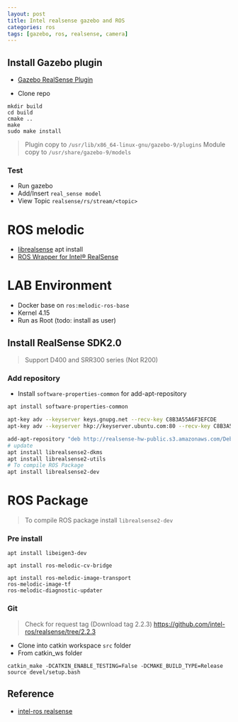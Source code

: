 ```yaml
---
layout: post
title: Intel realsense gazebo and ROS
categories: ros
tags: [gazebo, ros, realsense, camera]
---
```


## Install Gazebo plugin
- [Gazebo RealSense Plugin](https://github.com/intel/gazebo-realsense)

- Clone repo
```
mkdir build
cd build
cmake ..
make
sudo make install
```

> Plugin copy to `/usr/lib/x86_64-linux-gnu/gazebo-9/plugins`
> Module copy to `/usr/share/gazebo-9/models`

### Test
- Run gazebo
- Add/Insert `real_sense model`
- View Topic `realsense/rs/stream/<topic>`


# ROS melodic 
- [librealsense](https://github.com/IntelRealSense/librealsense/blob/master/doc/distribution_linux.md)
apt install 
- [ROS Wrapper for Intel® RealSense](https://github.com/intel-ros/realsense#step-3-install-intel-realsense-ros-from-sources)
# LAB Environment
- Docker base on `ros:melodic-ros-base`
- Kernel 4.15
- Run as Root (todo: install as user)

## Install RealSense SDK2.0
> Support D400 and SRR300 series (Not R200)

### Add repository
- Install `software-properties-common` for add-apt-repository
```bash
apt install software-properties-common

apt-key adv --keyserver keys.gnupg.net --recv-key C8B3A55A6F3EFCDE 
apt-key adv --keyserver hkp://keyserver.ubuntu.com:80 --recv-key C8B3A55A6F3EFCDE

add-apt-repository "deb http://realsense-hw-public.s3.amazonaws.com/Debian/apt-repo bionic main" -u
# update
apt install librealsense2-dkms
apt install librealsense2-utils
# To compile ROS Package
apt install librealsense2-dev
```

# ROS Package
> To compile ROS package install `librealsense2-dev`

### Pre install
```
apt install libeigen3-dev

apt install ros-melodic-cv-bridge

apt install ros-melodic-image-transport
ros-melodic-image-tf
ros-melodic-diagnostic-updater
```
### Git
> Check for request tag (Download tag 2.2.3)
https://github.com/intel-ros/realsense/tree/2.2.3


- Clone into catkin workspace `src` folder
- From catkin_ws folder
```
catkin_make -DCATKIN_ENABLE_TESTING=False -DCMAKE_BUILD_TYPE=Release
source devel/setup.bash
```

## Reference
- [intel-ros realsense](https://github.com/intel-ros/realsense/issues/386)